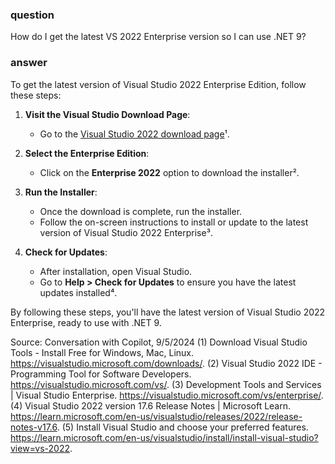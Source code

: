 ### question

How do I get the latest VS 2022 Enterprise version so I can use .NET 9?

### answer

To get the latest version of Visual Studio 2022 Enterprise Edition, follow these steps:

1. **Visit the Visual Studio Download Page**:

   - Go to the [Visual Studio 2022 download page](https://visualstudio.microsoft.com/downloads/)¹.

2. **Select the Enterprise Edition**:

   - Click on the **Enterprise 2022** option to download the installer².

3. **Run the Installer**:

   - Once the download is complete, run the installer.
   - Follow the on-screen instructions to install or update to the latest version of Visual Studio 2022 Enterprise³.

4. **Check for Updates**:
   - After installation, open Visual Studio.
   - Go to **Help > Check for Updates** to ensure you have the latest updates installed⁴.

By following these steps, you'll have the latest version of Visual Studio 2022 Enterprise, ready to use with .NET 9.

Source: Conversation with Copilot, 9/5/2024
(1) Download Visual Studio Tools - Install Free for Windows, Mac, Linux. https://visualstudio.microsoft.com/downloads/.
(2) Visual Studio 2022 IDE - Programming Tool for Software Developers. https://visualstudio.microsoft.com/vs/.
(3) Development Tools and Services | Visual Studio Enterprise. https://visualstudio.microsoft.com/vs/enterprise/.
(4) Visual Studio 2022 version 17.6 Release Notes | Microsoft Learn. https://learn.microsoft.com/en-us/visualstudio/releases/2022/release-notes-v17.6.
(5) Install Visual Studio and choose your preferred features. https://learn.microsoft.com/en-us/visualstudio/install/install-visual-studio?view=vs-2022.
